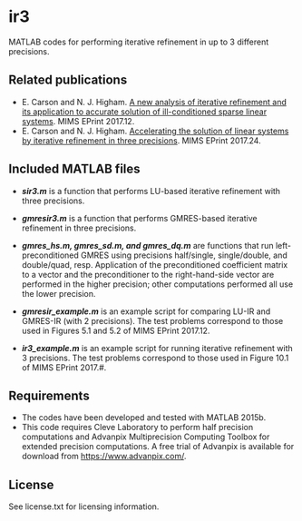 # ir3
MATLAB codes for performing iterative refinement in up to 3 
different precisions. 

## Related publications
* E. Carson and N. J. Higham. [A new analysis of iterative refinement and its application 
to accurate solution of ill-conditioned sparse linear systems](http://eprints.ma.man.ac.uk/2537/01/covered/MIMS_ep2017_12.pdf). MIMS EPrint 2017.12.
* E. Carson and N. J. Higham. [Accelerating the solution of linear systems by 
iterative refinement in three precisions](http://eprints.ma.man.ac.uk/2562/01/paper.pdf). MIMS EPrint 2017.24. 

## Included MATLAB files
* **_sir3.m_** is a function that performs LU-based iterative refinement with three precisions.

* **_gmresir3.m_** is a function that performs GMRES-based iterative refinement in three precisions.

* **_gmres_hs.m, gmres_sd.m, and gmres_dq.m_** are functions that run left-preconditioned GMRES using precisions half/single, single/double, and double/quad, resp. Application of the preconditioned coefficient matrix to a vector and the preconditioner to the right-hand-side vector are performed in the higher precision; other computations performed all use the lower precision.  

* **_gmresir_example.m_** is an example script for comparing LU-IR and GMRES-IR (with 2 precisions). The test problems correspond to those used in Figures 5.1 and 5.2 of MIMS EPrint 2017.12.

* **_ir3_example.m_** is an example script for running iterative refinement with 3 precisions. The test problems correspond to those used in Figure 10.1 of MIMS EPrint 2017.#.


## Requirements
* The codes have been developed and tested with MATLAB 2015b.
* This code requires Cleve Laboratory to perform half precision computations and 
Advanpix Multiprecision Computing Toolbox for extended precision computations. 
A free trial of Advanpix is available for download from https://www.advanpix.com/.

## License
See license.txt for licensing information.
